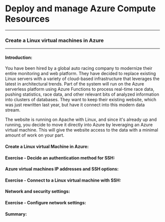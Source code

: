 # Deploy and manage Azure Compute Resources

___

### Create a Linux virtual machines in Azure 

___


#### Introduction: 


You have been hired by a global auto racing company to modernize their entire monitoring and web platform. They have decided to replace existing Linux servers with a variety of cloud-based infrastructure that leverages the latest in architectural trends. Part of the system will run on the Azure serverless platform using Azure Functions to process real-time race data, pushing statistics, race data, and other relevant bits of analyzed information into clusters of databases. They want to keep their existing website, which was just rewritten last year, but have it connect into this modern data stream.

The website is running on Apache with Linux, and since it's already up and running, you decide to move it directly into Azure by leveraging an Azure virtual machine. This will give the website access to the data with a minimal amount of work on your part.
#### Create a Linux virtual Machine in Azure: 

#### Exercise - Decide an authentication method for SSH:

#### Azure virtual machines IP addresses and SSH options: 

#### Exercise - Connect to a Linux virtual machine with SSH:

#### Network and security settings:

#### Exercise - Configure network settings:

#### Summary: 


